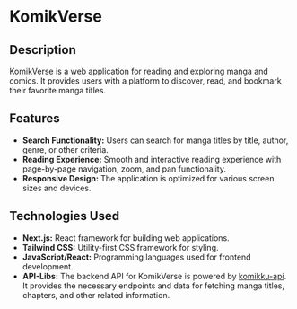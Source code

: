 # KomikVerse

## Description

KomikVerse is a web application for reading and exploring manga and comics. It provides users with a platform to discover, read, and bookmark their favorite manga titles.

## Features

- **Search Functionality:** Users can search for manga titles by title, author, genre, or other criteria.
- **Reading Experience:** Smooth and interactive reading experience with page-by-page navigation, zoom, and pan functionality.
- **Responsive Design:** The application is optimized for various screen sizes and devices.

## Technologies Used

- **Next.js:** React framework for building web applications.
- **Tailwind CSS:** Utility-first CSS framework for styling.
- **JavaScript/React:** Programming languages used for frontend development.
- **API-Libs:** The backend API for KomikVerse is powered by [komikku-api](https://github.com/Romi666/komikku-api). It provides the necessary endpoints and data for fetching manga titles, chapters, and other related information.
